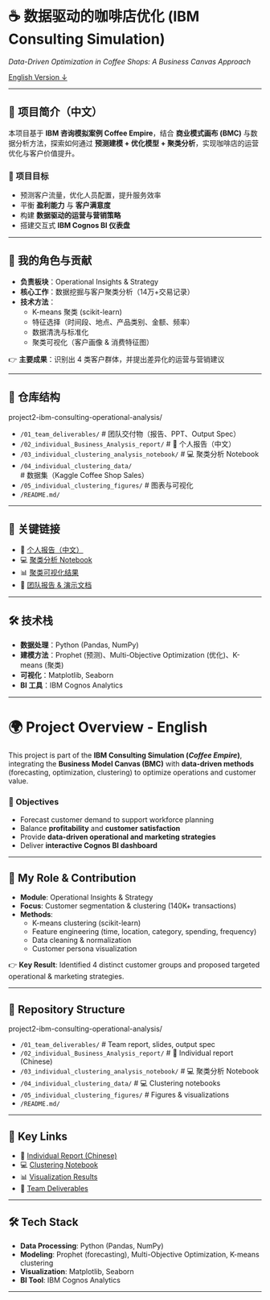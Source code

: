 # ☕ 数据驱动的咖啡店优化 (IBM Consulting Simulation)

*Data-Driven Optimization in Coffee Shops: A Business Canvas Approach*  

[English Version ↓](#-project-overview---english)  

---

## 📌 项目简介（中文）

本项目基于 **IBM 咨询模拟案例 Coffee Empire**，结合 **商业模式画布 (BMC)** 与数据分析方法，探索如何通过 **预测建模 + 优化模型 + 聚类分析**，实现咖啡店的运营优化与客户价值提升。

### 🎯 项目目标
- 预测客户流量，优化人员配置，提升服务效率  
- 平衡 **盈利能力** 与 **客户满意度**  
- 构建 **数据驱动的运营与营销策略**  
- 搭建交互式 **IBM Cognos BI 仪表盘**

---

## 👤 我的角色与贡献
- **负责板块**：Operational Insights & Strategy  
- **核心工作**：数据挖掘与客户聚类分析（14万+交易记录）  
- **技术方法**：
  - K-means 聚类 (scikit-learn)  
  - 特征选择（时间段、地点、产品类别、金额、频率）  
  - 数据清洗与标准化  
  - 聚类可视化（客户画像 & 消费特征图）  

👉 **主要成果**：识别出 4 类客户群体，并提出差异化的运营与营销建议  

---

## 📂 仓库结构
project2-ibm-consulting-operational-analysis/
- `/01_team_deliverables/` # 团队交付物（报告、PPT、Output Spec）
- `/02_individual_Business_Analysis_report/` # 📄 个人报告（中文）
- `/03_individual_clustering_analysis_notebook/` # 💻 聚类分析 Notebook
- `/04_individual_clustering_data/` # 数据集（Kaggle Coffee Shop Sales）
- `/05_individual_clustering_figures/` # 图表与可视化
- `/README.md/` 


---

## 🔗 关键链接
- 📄 [个人报告（中文）](./02_individual_Business_Analysis_report)  
- 💻 [聚类分析 Notebook](./03_individual_clustering_analysis_notebook)  
- 📊 [聚类可视化结果](./05_individual_clustering_figures)  
- 📘 [团队报告 & 演示文档](./01_team_deliverables)  

---

## 🛠 技术栈
- **数据处理**：Python (Pandas, NumPy)  
- **建模方法**：Prophet (预测)、Multi-Objective Optimization (优化)、K-means (聚类)  
- **可视化**：Matplotlib, Seaborn  
- **BI 工具**：IBM Cognos Analytics  

---

# 🌍 Project Overview - English

This project is part of the **IBM Consulting Simulation (*Coffee Empire*)**, integrating the **Business Model Canvas (BMC)** with **data-driven methods** (forecasting, optimization, clustering) to optimize operations and customer value.

### 🎯 Objectives
- Forecast customer demand to support workforce planning  
- Balance **profitability** and **customer satisfaction**  
- Provide **data-driven operational and marketing strategies**  
- Deliver **interactive Cognos BI dashboard**

---

## 👤 My Role & Contribution
- **Module**: Operational Insights & Strategy  
- **Focus**: Customer segmentation & clustering (140K+ transactions)  
- **Methods**:
  - K-means clustering (scikit-learn)  
  - Feature engineering (time, location, category, spending, frequency)  
  - Data cleaning & normalization  
  - Customer persona visualization  

👉 **Key Result**: Identified 4 distinct customer groups and proposed targeted operational & marketing strategies.  

---

## 📂 Repository Structure
project2-ibm-consulting-operational-analysis/
- `/01_team_deliverables/` # Team report, slides, output spec
- `/02_individual_Business_Analysis_report/` # 📄 Individual report (Chinese)
- `/03_individual_clustering_analysis_notebook/` # 💻 聚类分析 Notebook
- `/04_individual_clustering_data/` # 💻 Clustering notebooks
- `/05_individual_clustering_figures/` # Figures & visualizations
- `/README.md/` 

---

## 🔗 Key Links
- 📄 [Individual Report (Chinese)](./02_individual_Business_Analysis_report)  
- 💻 [Clustering Notebook](./03_individual_clustering_analysis_notebook)  
- 📊 [Visualization Results](./05_individual_clustering_figures)  
- 📘 [Team Deliverables](./01_team_deliverables)  

---

## 🛠 Tech Stack
- **Data Processing**: Python (Pandas, NumPy)  
- **Modeling**: Prophet (forecasting), Multi-Objective Optimization, K-means clustering  
- **Visualization**: Matplotlib, Seaborn  
- **BI Tool**: IBM Cognos Analytics  

---

